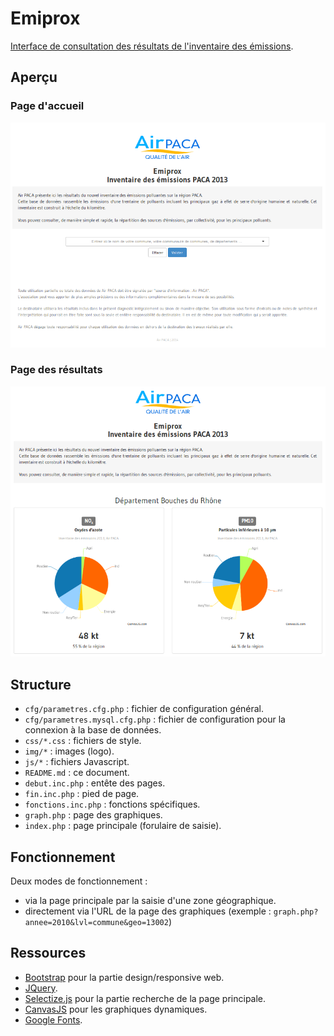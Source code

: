 # Emiprox

[Interface de consultation des résultats de l'inventaire des émissions][Emiprox].


## Aperçu

### Page d'accueil

![index](img/emiprox_index.png)


### Page des résultats

![resultat](img/emiprox_result.png)


## Structure

* `cfg/parametres.cfg.php` : fichier de configuration général.
* `cfg/parametres.mysql.cfg.php` : fichier de configuration pour la connexion à la base de données.
* `css/*.css` : fichiers de style.
* `img/*` : images (logo).
* `js/*` : fichiers Javascript.
* `README.md` : ce document.
* `debut.inc.php` : entête des pages.
* `fin.inc.php` : pied de page.
* `fonctions.inc.php` : fonctions spécifiques.
* `graph.php` : page des graphiques.
* `index.php` : page principale (forulaire de saisie).


## Fonctionnement

Deux modes de fonctionnement :
* via la page principale par la saisie d'une zone géographique.
* directement via l'URL de la page des graphiques (exemple : `graph.php?annee=2010&lvl=commune&geo=13002`)


## Ressources

* [Bootstrap] pour la partie design/responsive web.
* [JQuery].
* [Selectize.js] pour la partie recherche de la page principale.
* [CanvasJS] pour les graphiques dynamiques.
* [Google Fonts].


[Emiprox]: http://emiprox.airpaca.org
[Bootstrap]: http://getbootstrap.com/
[JQuery]: http://jquery.com/
[Selectize.js]: http://brianreavis.github.io/selectize.js/
[CanvasJS]: http://canvasjs.com/
[Google Fonts]: http://www.google.com/fonts
